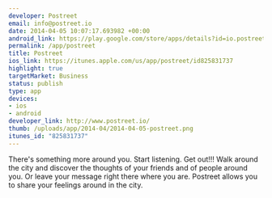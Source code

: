 ```yaml
--- 
developer: Postreet
email: info@postreet.io
date: 2014-04-05 10:07:17.693982 +00:00
android_link: https://play.google.com/store/apps/details?id=io.postreet.app
permalink: /app/postreet
title: Postreet
ios_link: https://itunes.apple.com/us/app/postreet/id825831737
highlight: true
targetMarket: Business
status: publish
type: app
devices: 
- ios
- android
developer_link: http://www.postreet.io/
thumb: /uploads/app/2014-04/2014-04-05-postreet.png
itunes_id: "825831737"
---
```


There's something more around you. Start listening.
Get out!!! Walk around the city and discover the thoughts of your friends and of people around you. 
Or leave your message right there where you are. 
Postreet allows you to share your feelings around in the city.
